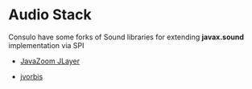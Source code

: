 # Audio Stack

Consulo have some forks of Sound libraries for extending **javax.sound** implementation via SPI

* [JavaZoom JLayer](https://github.com/consulo/javazoom.jlayer)

* [jvorbis](https://github.com/consulo/jvorbis)
